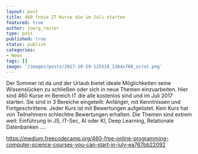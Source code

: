 ```yaml
---
layout: post
title: 460 freie IT-Kurse die im Juli starten
featured: true
author: joerg_reuter
type: post
published: true
status: publish
categories:
- News
tags: []
image: '/images/posts/2017-10-29-125518_1364x768_scrot.png'
---
```


Der Sommer ist da und der Urlaub bietet ideale Möglichkeiten seine Wissenslücken zu schließen oder sich in neue Themen einzuarbeiten. Hier sind 460 Kurse im Bereich IT die alle kostenlos sind und im Juli 2017 starten. Sie sind in 3 Bereiche eingeteilt: Anfänger, mit Kenntnissen und Fortgeschrittene. Jeder Kurs ist mit Bewertungen aufgelistet. Kein Kurs hat von Teilnehmern schlechtre Bewertungen erhalten. Die Themen sind extrem weit: Einführung in JS, IT-Sec, AI oder KI, Deep Learning, Relationale Datenbanken ....</p>

<https://medium.freecodecamp.org/460-free-online-programming-computer-science-courses-you-can-start-in-july-ea767bb22092>

